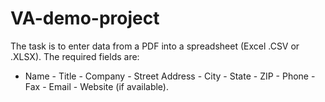 # VA-demo-project  
The task is to enter data from a PDF into a spreadsheet (Excel .CSV or .XLSX). The required fields are:

- Name  - Title  - Company  - Street Address  - City  - State  - ZIP  - Phone  - Fax  - Email  - Website (if available).


